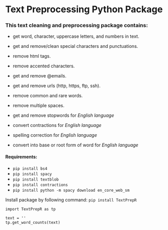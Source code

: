 # Text Preprocessing Python Package

### This text cleaning and preprocessing package contains:

- get word, character, uppercase letters, and numbers in text.
- get and remove/clean special characters and punctuations.
- remove html tags.
- remove accented characters.
- get and remove @emails.
- get and remove urls (http, https, ftp, ssh).
- remove common and rare words.
- remove multiple spaces.

- get and remove stopwords for _English language_ 
- convert contractions for _English language_ 
- spelling correction for _English language_ 
- convert into base or root form of word for _English language_


#### Requirements:
- `pip install bs4`
- `pip install spacy`
- `pip install textblob`
- `pip install contractions`
- `pip install python -m spacy download en_core_web_sm`

Install package by following command:
`pip install TextPrepR`

```
import TextPrepR as tp

text = ''
tp.get_word_counts(text)
```






